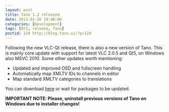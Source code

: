 ```yaml
---
layout: post
title: Tano 1.2 released
date: 2013-01-26 19:48:00
categories: [Development]
tags: [Qt5, release, Tano]
postid: 124 http://blog.tano.si/?p=124
---
```


Following the new VLC-Qt release, there is also a new version of Tano. This is mainly core update with support for latest VLC 2.0.5 and Qt5, on Windows also MSVC 2010. Some other updates worth mentioning:
<ul>
	<li>Updated and improved OSD and fullscreen handling</li>
	<li>Automatically map XMLTV IDs to channels in editor</li>
	<li>Map standard XMLTV categories to translations</li>
</ul>
You can download <a href="http://projects.tano.si/player/download" target="_blank">here</a> or wait for packages to be updated.

<strong>IMPORTANT NOTE: Please, uninstall previous versions of Tano on Windows due to installer changes!</strong>